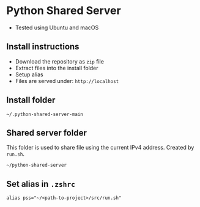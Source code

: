 # Python Shared Server
- Tested using Ubuntu and macOS

## Install instructions
- Download the repository as `zip` file
- Extract files into the install folder
- Setup alias
- Files are served under: `http://localhost`

## Install folder
```
~/.python-shared-server-main
```

## Shared server folder
This folder is used to share file using the current IPv4 address. Created by `run.sh`.
```
~/python-shared-server
```

## Set alias in `.zshrc`
```
alias pss="~/<path-to-project>/src/run.sh"
```

